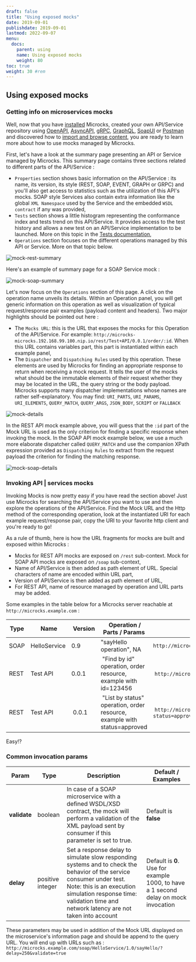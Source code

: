 ```yaml
---
draft: false
title: "Using exposed mocks"
date: 2019-09-01
publishdate: 2019-09-01
lastmod: 2022-09-07
menu:
  docs:
    parent: using
    name: Using exposed mocks
    weight: 80
toc: true
weight: 30 #rem
---
```


## Using exposed mocks
    
### Getting info on microservices mocks
			
Well, now that you have [installed](/documentation/getting-started) Microcks, created your own API/Service repository using [OpenAPI](../openapi/), [AsyncAPI](../asyncapi/), [gRPC](../grpc/), [GraphQL](../graphql/), [SoapUI](../soapui/) or [Postman](../postman/) and discovered how to [import and browse content](/documentation/getting-started), you are ready to learn more about how to use mocks managed by Microcks.

First, let's have a look at the summary page presenting an API or Service managed by Microcks. This summary page contains three sections related to different parts of the API/Service :

* `Properties` section shows basic information on the API/Service : its name, its version, its style (REST, SOAP, EVENT, GRAPH or GRPC) and you'll also get access to statistics such as the utilization of this API's mocks. SOAP style Services also contain extra information like the global `XML Namespace` used by the Service and the embedded `WSDL contract` if any was provided,
* `Tests` section shows a little histogram representing the conformance index and tests trend on this API/Service. It provides access to the test history and allows a new test on an API/Service implementation to be launched. More on this topic in the [Tests documentation](/documentation/using/tests),
* `Operations` section focuses on the different operations managed by this API or Service. More on that topic below.

			
![mock-rest-summary](/images/mock-rest-summary.png)
			
Here's an example of summary page for a SOAP Service mock :
			
![mock-soap-summary](/images/mock-soap-summary.png)
			
Let's now focus on the `Operations` section of this page. A click on the operation name unveils its details. Within an Operation panel, you will get generic information on this operation as well as visualization of typical request/response pair examples (payload content and headers). Two major highlights should be pointed out here :

* The `Mocks URL`: this is the URL that exposes the mocks for this Operation of the API/Service. For example: `http://microcks-microcks.192.168.99.100.nip.io/rest/Test+API/0.0.1/order/:id`. When this URL contains variables part, this part is instantiated within each example panel,
* The `Dispatcher` and `Dispatching Rules` used by this operation. These elements are used by Microcks for finding an appropriate response to return when receiving a mock request. It tells the user of the mocks what should be the immutable elements of their request whether they may be located in the URL, the query string or the body payload. Microcks supports many dispatcher implementations whose names are rather self-explanatory. You may find: `URI_PARTS`, `URI_PARAMS`, `URI_ELEMENTS`, `QUERY_MATCH`, `QUERY_ARGS`, `JSON_BODY`, `SCRIPT` or `FALLBACK`

![mock-details](/images/mock-details.png)

In the REST API mock example above, you will guess that the `:id` part of the Mock URL is used as the only criterion for finding a specific response when invoking the mock. In the SOAP API mock example below, we use a much more elaborate dispatcher called `QUERY_MATCH` and use the companion XPath expression provided as `Dispatching Rules` to extract from the request payload the criterion for finding the matching response.

![mock-soap-details](/images/mock-soap-details.png)

### Invoking API | services mocks

Invoking Mocks is now pretty easy if you have read the section above! Just use Microcks for searching the API/Service you want to use and then explore the operations of the API/Service. Find the Mock URL and the Http method of the corresponding operation, look at the instantiated URI for each example request/response pair, copy the URI to your favorite http client and you're ready to go!

As a rule of thumb, here is how the URL fragments for mocks are built and exposed within Microcks :

* Mocks for REST API mocks are exposed on `/rest` sub-context. Mock for SOAP API mocks are exposed on `/soap` sub-context,
* Name of API/Service is then added as path element of URL. Special characters of name are encoded within URL part,
* Version of API/Service is then added as path element of URL,
* For REST API, name of resource managed by operation and URL parts may be added.

Some examples in the table below for a Microcks server reachable at `http://microcks.example.com` :

| Type | Name | Version | Operation / Parts / Params | Full Mock URL |
| ---- | ---- | ------- | -------------------------- | -------- |
| SOAP | HelloService | 0.9 | "sayHello operation", NA | `http://microcks.example.com/soap/HelloService/0.9/` |
| REST | Test API | 0.0.1 | "Find by id" operation, order resource, example with id=123456 | `http://microcks.example.com/rest/Test+API/0.0.1/order/123456`|
| REST | Test API | 0.0.1 | "List by status" operation, order resource, example with status=approved | `http://microcks.example.com/rest/Test+API/0.0.1/order?status=approved` |

Easy!?

### Common invocation params

| Param | Type | Description | Default / Examples |
| ----- | ---- | ----------- | ------------------ |
| **validate** | boolean | In case of a SOAP microservice with a defined WSDL/XSD contract, the mock will perform a validation of the XML payload sent by consumer if this parameter is set to true. | Default is **false** |
| **delay** | positive integer | Set a response delay to simulate slow responding systems and to check the behavior of the service consumer under test. Note: this is an execution simulation response time: validation time and network latency are not taken into account | Default is **0**. Use for example 1000, to have a 1 second delay on mock invocation |

These parameters may be used in addition of the Mock URL displayed on the microservice's information page and should be append to the query URL. You will end up with URLs such as : `http://microcks.example.com/soap/HelloService/1.0/sayHello/?delay=250&validate=true`
